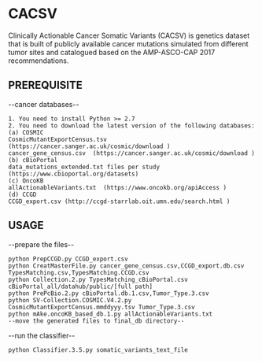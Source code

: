 # CACSV
Clinically Actionable Cancer Somatic Variants (CACSV) is genetics dataset that is built of publicly available cancer mutations simulated from different tumor sites and catalogued based on the AMP-ASCO-CAP 2017 recommendations. 
## PREREQUISITE
--cancer databases--
```
1. You need to install Python >= 2.7
2. You need to download the latest version of the following databases:
(a) COSMIC
CosmicMutantExportCensus.tsv  (https://cancer.sanger.ac.uk/cosmic/download )
cancer_gene_census.csv  (https://cancer.sanger.ac.uk/cosmic/download )
(b) cBioPortal
data_mutations_extended.txt files per study  (https://www.cbioportal.org/datasets)
(c) OncoKB
allActionableVariants.txt  (https://www.oncokb.org/apiAccess )
(d) CCGD
CCGD_export.csv (http://ccgd-starrlab.oit.umn.edu/search.html )
```

## USAGE
--prepare the files--
```
python PrepCCGD.py CCGD_export.csv
python CreatMasterFile.py cancer_gene_census.csv,CCGD_export.db.csv TypesMatching.csv,TypesMatching.CCGD.csv
python Collection.2.py TypesMatching_cBioPortal.csv cBioPortal_all/datahub/public/[full path]
python PrePcBio.2.py cBioPortal.db.1.csv,Tumor_Type.3.csv
python SV-Collection.COSMIC.V4.2.py CosmicMutantExportCensus.mmddyyy.tsv Tumor_Type.3.csv
python mAke.oncoKB_based_db.1.py allActionableVariants.txt
--move the generated files to final_db directory--

```
--run the classifier--
```
python Classifier.3.5.py somatic_variants_text_file 
 
```

